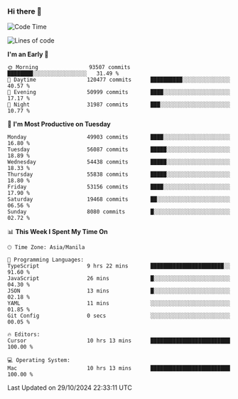 ### Hi there 👋

<!--START_SECTION:waka-->
![Code Time](http://img.shields.io/badge/Code%20Time-5%2C666%20hrs%2042%20mins-blue)

![Lines of code](https://img.shields.io/badge/From%20Hello%20World%20I%27ve%20Written-125.4%20million%20lines%20of%20code-blue)

**I'm an Early 🐤** 

```text
🌞 Morning                93507 commits       ████████░░░░░░░░░░░░░░░░░   31.49 % 
🌆 Daytime                120477 commits      ██████████░░░░░░░░░░░░░░░   40.57 % 
🌃 Evening                50999 commits       ████░░░░░░░░░░░░░░░░░░░░░   17.17 % 
🌙 Night                  31987 commits       ███░░░░░░░░░░░░░░░░░░░░░░   10.77 % 
```
📅 **I'm Most Productive on Tuesday** 

```text
Monday                   49903 commits       ████░░░░░░░░░░░░░░░░░░░░░   16.80 % 
Tuesday                  56087 commits       █████░░░░░░░░░░░░░░░░░░░░   18.89 % 
Wednesday                54438 commits       █████░░░░░░░░░░░░░░░░░░░░   18.33 % 
Thursday                 55838 commits       █████░░░░░░░░░░░░░░░░░░░░   18.80 % 
Friday                   53156 commits       ████░░░░░░░░░░░░░░░░░░░░░   17.90 % 
Saturday                 19468 commits       ██░░░░░░░░░░░░░░░░░░░░░░░   06.56 % 
Sunday                   8080 commits        █░░░░░░░░░░░░░░░░░░░░░░░░   02.72 % 
```


📊 **This Week I Spent My Time On** 

```text
🕑︎ Time Zone: Asia/Manila

💬 Programming Languages: 
TypeScript               9 hrs 22 mins       ███████████████████████░░   91.60 % 
JavaScript               26 mins             █░░░░░░░░░░░░░░░░░░░░░░░░   04.30 % 
JSON                     13 mins             █░░░░░░░░░░░░░░░░░░░░░░░░   02.18 % 
YAML                     11 mins             ░░░░░░░░░░░░░░░░░░░░░░░░░   01.85 % 
Git Config               0 secs              ░░░░░░░░░░░░░░░░░░░░░░░░░   00.05 % 

🔥 Editors: 
Cursor                   10 hrs 13 mins      █████████████████████████   100.00 % 

💻 Operating System: 
Mac                      10 hrs 13 mins      █████████████████████████   100.00 % 
```


 Last Updated on 29/10/2024 22:33:11 UTC
<!--END_SECTION:waka-->


<!--
**rad182/rad182** is a ✨ _special_ ✨ repository because its `README.md` (this file) appears on your GitHub profile.

Here are some ideas to get you started:

- 🔭 I’m currently working on ...
- 🌱 I’m currently learning ...
- 👯 I’m looking to collaborate on ...
- 🤔 I’m looking for help with ...
- 💬 Ask me about ...
- 📫 How to reach me: ...
- 😄 Pronouns: ...
- ⚡ Fun fact: ...
-->
